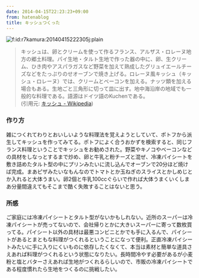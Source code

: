 ```yaml
---
date: 2014-04-15T22:23:23+09:00
from: hatenablog
title: キッシュつくった
---
```


<p><span itemscope itemtype="http://schema.org/Photograph"><img src="http://cdn-ak.f.st-hatena.com/images/fotolife/r/r7kamura/20140415/20140415222305.jpg" alt="f:id:r7kamura:20140415222305j:plain" title="f:id:r7kamura:20140415222305j:plain" class="hatena-fotolife" itemprop="image"></span></p>

<blockquote><p>キッシュは、卵とクリームを使って作るフランス、アルザス・ロレーヌ地方の郷土料理。パイ生地・タルト生地で作った器の中に、卵、生クリーム、ひき肉やアスパラガスなど野菜を加えて熟成したグリュイエールチーズなどをたっぷりのせオーブンで焼き上げる。ロレーヌ風キッシュ（キッシュ・ロレーヌ）では、クリームとベーコンを加える。ナッツ類を加える場合もある。生地ごと三角形に切って皿に出す。地中海沿岸の地域でも一般的な料理である。語源はドイツ語のKuchenである。<br>
(引用元: <a href="http://ja.wikipedia.org/wiki/%E3%82%AD%E3%83%83%E3%82%B7%E3%83%A5">キッシュ - Wikipedia</a>)</p></blockquote>

<h3>作り方</h3>

<p>雑につくれてわりとおいしいような料理法を覚えようとしていて、ポトフから派生してキッシュを作ってみてる。ポトフによく合うおかずを検索すると、同じフランス料理ということでキッシュをお勧めされた。野菜やキノコやベーコンなどの具材をしなっとするまで炒め、卵と牛乳と粉チーズと混ぜ、冷凍パイシートを敷き詰めたタルト型の中にプリンみたいに流し込んでオーブンで20分ほど焼けば完成。まあピザみたいなもんなのでトマトとか玉ねぎのスライスとかしめじとか入れると大体うまい。卵2個と牛乳100ccぐらいで作れば大体うまくいくしまあ分量間違えてもそこまで酷く失敗することはないと思う。</p>

<h3>所感</h3>

<p>ご家庭には冷凍パイシートとタルト型がないかもしれない。近所のスーパーは冷凍パイシートが売ってないので、会社帰りとかに大きいスーパーに寄って数枚買ってる。パイシート以外の具材は最悪コンビニとかでも手に入るんで、パイシートがあるとまともな料理がつくれるということになって便利。正直冷凍パイシートみたいに手に入りにくいものに依存したくなくて、本当は素材と簡単な道具さえあれば料理がつくれるという状態になりたい。長時間冷やす必要があるが小麦粉と塩とバターさえあれば生地がつくれるらしいので、市販の冷凍パイシートである程度慣れたら生地をつくるのに挑戦したい。</p>

